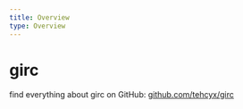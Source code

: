 ```yaml
---
title: Overview
type: Overview
---
```


# girc
find everything about girc on GitHub: [github.com/tehcyx/girc](https://github.com/tehcyx/girc)